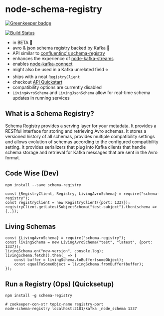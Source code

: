 # node-schema-registry

[![Greenkeeper badge](https://badges.greenkeeper.io/nodefluent/schema-registry.svg)](https://greenkeeper.io/)

[![Build Status](https://travis-ci.org/nodefluent/schema-registry.svg?branch=master)](https://travis-ci.org/nodefluent/schema-registry)

- in BETA :seedling:
- avro & json schema registry backed by Kafka :octopus:
- API similar to [confluentinc's schema-registry](https://github.com/confluentinc/schema-registry)
- enhances the experience of [node-kafka-streams](https://github.com/nodefluent/kafka-streams)
- enables [node-kafka-connect](https://github.com/nodefluent/kafka-connect)
- might also be used in a Kafka unrelated field :star:
- ships with a neat `RegistryClient`
- checkout [API Quickstart](docs/api.md)
- compatibility options are currently disabled
- `LivingAvroSchema` and `LivingJsonSchema` allow for real-time schema updates
in running services

## What is a Schema Registry?

Schema Registry provides a serving layer for your metadata. It provides a
RESTful interface for storing and retrieving Avro schemas. It stores a versioned
history of all schemas, provides multiple compatibility settings and allows
evolution of schemas according to the configured compatibility setting. It
provides serializers that plug into Kafka clients that handle schema storage and
retrieval for Kafka messages that are sent in the Avro format.

## Code Wise (Dev)

```
npm install --save schema-registry
```

```es6
const {RegistryClient, Registry, LivingAvroSchema} = require("schema-registry");
const registryClient = new RegistryClient({port: 1337});
registryClient.getLatestSubjectSchema("test-subject").then(schema => {..});
```

## Living Schemas

```es6
const {LivingAvroSchema} = require("schema-registry");
const livingSchema = new LivingAvroSchema("test", "latest", {port: 1337});
livingSchema.on("new-version", console.log);
livingSchema.fetch().then(_ => {
    const buffer = livingSchema.toBuffer(someObject);
    const equalToSomeObject = livingSchema.fromBuffer(buffer);
});
```

## Run a Registry (Ops) (Quicksetup)

```
npm install -g schema-registry
```

```
# zookeeper-con-str topic-name registry-port
node-schema-registry localhost:2181/kafka _node_schema 1337
```